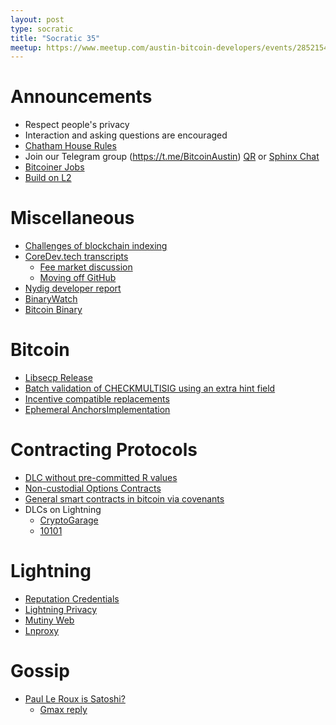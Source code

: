 ```yaml
---
layout: post
type: socratic
title: "Socratic 35"
meetup: https://www.meetup.com/austin-bitcoin-developers/events/285215416/
---
```


# Announcements

- Respect people's privacy
- Interaction and asking questions are encouraged
- [Chatham House Rules](https://www.chathamhouse.org/about-us/chatham-house-rule)
- Join our Telegram group (https://t.me/BitcoinAustin) [QR](../assets/imgs/telegram-group.svg) or [Sphinx Chat](https://tribes.sphinx.chat/t/austintaexasbitcoiners)
- [Bitcoiner Jobs](https://bitcoinerjobs.co/)
- [Build on L2](https://www.buildonl2.com/)

# Miscellaneous

- [Challenges of blockchain indexing](https://blog.lopp.net/the-challenges-of-block-chain-indexing/)
- [CoreDev.tech transcripts](https://bitcoinops.org/en/newsletters/2022/10/26/)
  - [Fee market discussion](https://diyhpl.us/wiki/transcripts/bitcoin-core-dev-tech/2022-10-11-fee-market/)
  - [Moving off GitHub](https://diyhpl.us/wiki/transcripts/bitcoin-core-dev-tech/2022-10-11-github/)
- [Nydig developer report](https://assets-global.website-files.com/614e11536f66309636c98688/63208342664438223226c3de_NYDIG%20-%20Developers%20of%20Bitcoin%202022.pdf)
- [BinaryWatch](https://binarywatch.org/)
- [Bitcoin Binary](https://bitcoinbinary.org/)

# Bitcoin

- [Libsecp Release](https://lists.linuxfoundation.org/pipermail/bitcoin-dev/2022-December/021271.html)
- [Batch validation of CHECKMULTISIG using an extra hint field](https://lists.linuxfoundation.org/pipermail/bitcoin-dev/2022-October/021048.html)
- [Incentive compatible replacements](https://github.com/bitcoin/bitcoin/pull/26451)
- [Ephemeral Anchors](https://lists.linuxfoundation.org/pipermail/bitcoin-dev/2022-October/021036.html)[Implementation](https://bitcoinops.org/en/newsletters/2022/12/07/#ephemeral-anchors-implementation)

# Contracting Protocols

- [DLC without pre-committed R values](https://mailmanlists.org/pipermail/dlc-dev/2022-November/000167.html)
- [Non-custodial Options Contracts](https://blockstream.com/assets/downloads/pdf/options-whitepaper.pdf)
- [General smart contracts in bitcoin via covenants](https://merkle.fun/)
- DLCs on Lightning
  - [CryptoGarage](https://medium.com/crypto-garage/dlc-on-lightning-cb5d191f6e64)
  - [10101](https://makers.bolt.fun/story/how-10101-is-bringing-cfds-to-lightning--352)

# Lightning

- [Reputation Credentials](https://bitcoinops.org/en/newsletters/2022/11/30/#reputation-credentials-proposal-to-mitigate-ln-jamming-attacks)
- [Lightning Privacy](https://lightningprivacy.com//)
- [Mutiny Web](https://makers.bolt.fun/story/mutiny-web-pitch--476)
- [Lnproxy](https://github.com/lnproxy/lnproxy)

# Gossip

- [Paul Le Roux is Satoshi?](https://martinshkreli.substack.com/p/paul-le-roux-is-satoshi)
  - [Gmax reply](https://twitter.com/zndtoshi/status/1602872559749455873)
